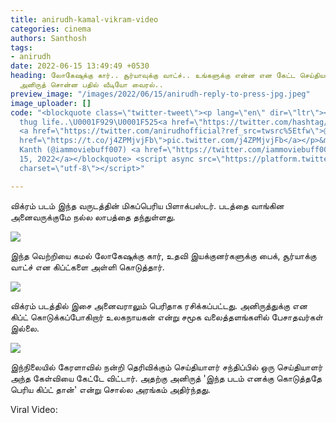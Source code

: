 ```yaml
---
title: anirudh-kamal-vikram-video
categories: cinema
authors: Santhosh
tags:
- anirudh
date: 2022-06-15 13:49:49 +0530
heading: லோகேஷுக்கு கார்.. சூர்யாவுக்கு வாட்ச்.. உங்களுக்கு என்ன என கேட்ட செய்தியாளர்..
  அனிருத் சொன்ன பதில் வீடியோ வைரல்..
preview_image: "/images/2022/06/15/anirudh-reply-to-press-jpg.jpeg"
image_uploader: []
code: "<blockquote class=\"twitter-tweet\"><p lang=\"en\" dir=\"ltr\"><a href=\"https://twitter.com/hashtag/AnirudhRavichander?src=hash&amp;ref_src=twsrc%5Etfw\">#AnirudhRavichander</a>
  thug life..\U0001F929\U0001F525<a href=\"https://twitter.com/hashtag/Vikram?src=hash&amp;ref_src=twsrc%5Etfw\">#Vikram</a>
  <a href=\"https://twitter.com/anirudhofficial?ref_src=twsrc%5Etfw\">@anirudhofficial</a><a
  href=\"https://t.co/j4ZPMjvjFb\">pic.twitter.com/j4ZPMjvjFb</a></p>&mdash; Laxmi
  Kanth (@iammoviebuff007) <a href=\"https://twitter.com/iammoviebuff007/status/1536970443784998912?ref_src=twsrc%5Etfw\">June
  15, 2022</a></blockquote> <script async src=\"https://platform.twitter.com/widgets.js\"
  charset=\"utf-8\"></script>"

---
```

விக்ரம் படம் இந்த வருடத்தின் மிகப்பெரிய பிளாக்பஸ்டர். படத்தை வாங்கின அனைவருக்குமே நல்ல லாபத்தை தந்துள்ளது.

![](/images/2022/06/15/anirush-vikram-3-jpg.jpeg)

இந்த வெற்றியை கமல் லோகேஷுக்கு கார், உதவி இயக்குனர்களுக்கு பைக், சூர்யாக்கு வாட்ச் என கிப்ட்களை அள்ளி கொடுத்தார்.

![](/images/2022/06/15/anirush-vikram-1-jpg.jpeg)

விக்ரம் படத்தில் இசை அனைவராலும் பெரிதாக ரசிக்கப்பட்டது. அனிருத்துக்கு என கிப்ட் கொடுக்கப்போகிறார் உலகநாயகன் என்று சமூக வலைத்தளங்களில் பேசாதவர்கள் இல்லை.

![](/images/2022/06/15/anirush-vikram-2-jpg.jpeg)

இந்நிலையில் கேரளாவில் நன்றி தெரிவிக்கும் செய்தியாளர் சந்திப்பில் ஒரு செய்தியாளர் அந்த கேள்வியை கேட்டே விட்டார். அதற்கு அனிருத் 'இந்த படம் எனக்கு கொடுத்ததே பெரிய கிப்ட் தான்' என்று சொல்ல அரங்கம் அதிர்ந்தது.

Viral Video:
